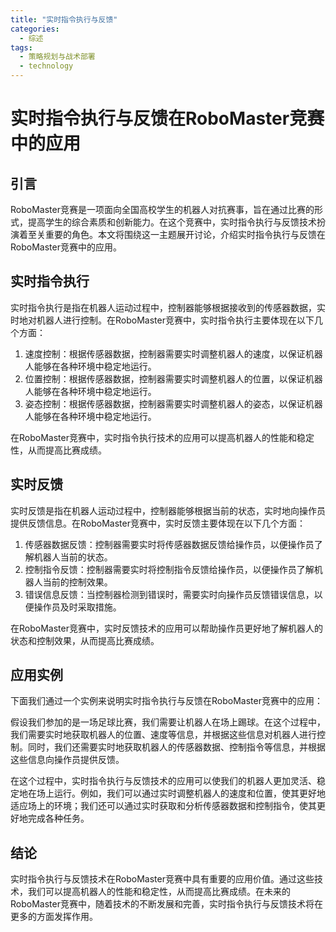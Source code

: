 ```yaml
---  
title: "实时指令执行与反馈"  
categories:  
  - 综述  
tags: 
  - 策略规划与战术部署 
  - technology  
---  
```


# 实时指令执行与反馈在RoboMaster竞赛中的应用

## 引言

RoboMaster竞赛是一项面向全国高校学生的机器人对抗赛事，旨在通过比赛的形式，提高学生的综合素质和创新能力。在这个竞赛中，实时指令执行与反馈技术扮演着至关重要的角色。本文将围绕这一主题展开讨论，介绍实时指令执行与反馈在RoboMaster竞赛中的应用。

## 实时指令执行

实时指令执行是指在机器人运动过程中，控制器能够根据接收到的传感器数据，实时地对机器人进行控制。在RoboMaster竞赛中，实时指令执行主要体现在以下几个方面：

1. 速度控制：根据传感器数据，控制器需要实时调整机器人的速度，以保证机器人能够在各种环境中稳定地运行。
2. 位置控制：根据传感器数据，控制器需要实时调整机器人的位置，以保证机器人能够在各种环境中稳定地运行。
3. 姿态控制：根据传感器数据，控制器需要实时调整机器人的姿态，以保证机器人能够在各种环境中稳定地运行。

在RoboMaster竞赛中，实时指令执行技术的应用可以提高机器人的性能和稳定性，从而提高比赛成绩。

## 实时反馈

实时反馈是指在机器人运动过程中，控制器能够根据当前的状态，实时地向操作员提供反馈信息。在RoboMaster竞赛中，实时反馈主要体现在以下几个方面：

1. 传感器数据反馈：控制器需要实时将传感器数据反馈给操作员，以便操作员了解机器人当前的状态。
2. 控制指令反馈：控制器需要实时将控制指令反馈给操作员，以便操作员了解机器人当前的控制效果。
3. 错误信息反馈：当控制器检测到错误时，需要实时向操作员反馈错误信息，以便操作员及时采取措施。

在RoboMaster竞赛中，实时反馈技术的应用可以帮助操作员更好地了解机器人的状态和控制效果，从而提高比赛成绩。

## 应用实例

下面我们通过一个实例来说明实时指令执行与反馈在RoboMaster竞赛中的应用：

假设我们参加的是一场足球比赛，我们需要让机器人在场上踢球。在这个过程中，我们需要实时地获取机器人的位置、速度等信息，并根据这些信息对机器人进行控制。同时，我们还需要实时地获取机器人的传感器数据、控制指令等信息，并根据这些信息向操作员提供反馈。

在这个过程中，实时指令执行与反馈技术的应用可以使我们的机器人更加灵活、稳定地在场上运行。例如，我们可以通过实时调整机器人的速度和位置，使其更好地适应场上的环境；我们还可以通过实时获取和分析传感器数据和控制指令，使其更好地完成各种任务。

## 结论

实时指令执行与反馈技术在RoboMaster竞赛中具有重要的应用价值。通过这些技术，我们可以提高机器人的性能和稳定性，从而提高比赛成绩。在未来的RoboMaster竞赛中，随着技术的不断发展和完善，实时指令执行与反馈技术将在更多的方面发挥作用。 
